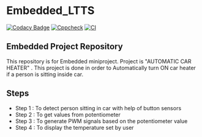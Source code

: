 
# Embedded_LTTS

[![Codacy Badge](https://api.codacy.com/project/badge/Grade/26cf22d2a6dc446fbdf9c64fa98d6985)](https://app.codacy.com/gh/ArrijithKM/Embedded_LTTS?utm_source=github.com&utm_medium=referral&utm_content=ArrijithKM/Embedded_LTTS&utm_campaign=Badge_Grade_Settings) [![Cppcheck](https://github.com/ArrijithKM/Embedded_LTTS/actions/workflows/cppcheck.yml/badge.svg)](https://github.com/ArrijithKM/Embedded_LTTS/actions/workflows/cppcheck.yml) [![CI](https://github.com/ArrijithKM/Embedded_LTTS/actions/workflows/main.yml/badge.svg)](https://github.com/ArrijithKM/Embedded_LTTS/actions/workflows/main.yml)

## Embedded Project Repository
This repository is for Embedded miniproject. Project is "AUTOMATIC CAR HEATER" . This project is done in order to Automatically turn ON car heater if a person is sitting inside car. 

## Steps
* Step 1 :  To detect person sitting in car with help of button sensors
* Step 2 :  To get values from potentiometer
* Step 3 :  To generate PWM signals based on the potentiometer value
* Step 4 :  To display the temperature set by user

